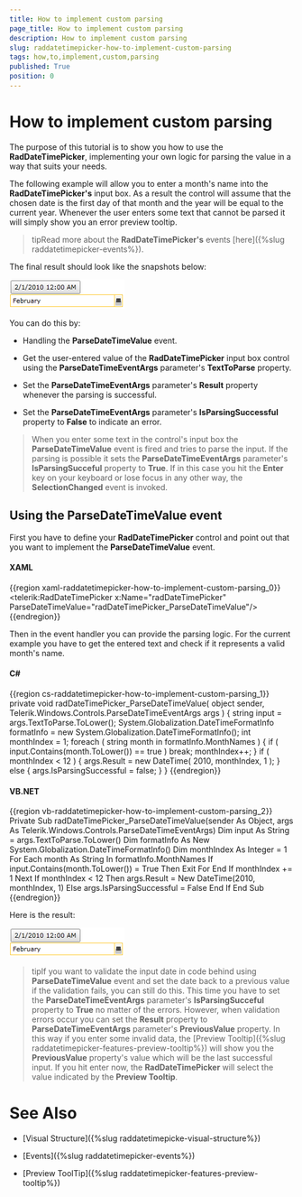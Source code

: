 ```yaml
---
title: How to implement custom parsing
page_title: How to implement custom parsing
description: How to implement custom parsing
slug: raddatetimepicker-how-to-implement-custom-parsing
tags: how,to,implement,custom,parsing
published: True
position: 0
---
```


# How to implement custom parsing

The purpose of this tutorial is to show you how to use the __RadDateTimePicker__, implementing your own logic for parsing the value in a way that suits your needs. 

The following example will allow you to enter a month's name into the __RadDateTimePicker's__ input box. As a result the control will assume that the chosen date is the first day of that month and the year will be equal to the current year. Whenever the user enters some text that cannot be parsed it will simply show you an error preview tooltip.

>tipRead more about the __RadDateTimePicker's__ events [here]({%slug raddatetimepicker-events%}).

The final result should look like the snapshots below:

![](images/dateTimePicker_how_to_implement_custom_parsing_010.png)

You can do this by: 

* Handling the __ParseDateTimeValue__ event.

* Get the user-entered value of the __RadDateTimePicker__ input box control using the __ParseDateTimeEventArgs__ parameter's __TextToParse__ property.

* Set the __ParseDateTimeEventArgs__ parameter's __Result__ property whenever the parsing is successful.

* Set the __ParseDateTimeEventArgs__ parameter's __IsParsingSuccessful__ property to __False__ to indicate an error.

>When you enter some text in the control's input box the __ParseDateTimeValue__ event is fired and tries to parse the input. If the parsing is possible it sets the __ParseDateTimeEventArgs__ parameter's __IsParsingSucceful__ property to __True__. If in this case you hit the __Enter__ key on your keyboard or lose focus in any other way, the __SelectionChanged__ event is invoked.

## Using the ParseDateTimeValue event

First you have to define your __RadDateTimePicker__ control and point out that you want to implement the __ParseDateTimeValue__ event.

#### __XAML__

{{region xaml-raddatetimepicker-how-to-implement-custom-parsing_0}}
	<telerik:RadDateTimePicker x:Name="radDateTimePicker" 
	                           ParseDateTimeValue="radDateTimePicker_ParseDateTimeValue"/>
{{endregion}}

Then in the event handler you can provide the parsing logic. For the current example you have to get the entered text and check if it represents a valid month's name.

#### __C#__

{{region cs-raddatetimepicker-how-to-implement-custom-parsing_1}}
	private void radDateTimePicker_ParseDateTimeValue( object sender, Telerik.Windows.Controls.ParseDateTimeEventArgs args )
	{
	    string input = args.TextToParse.ToLower();
	    System.Globalization.DateTimeFormatInfo formatInfo = new System.Globalization.DateTimeFormatInfo();
	    int monthIndex = 1;
	    foreach ( string month in formatInfo.MonthNames )
	    {
	        if ( input.Contains(month.ToLower()) == true )
	            break;
	        monthIndex++;
	    }
	    if ( monthIndex < 12 )
	    {
	        args.Result = new DateTime( 2010, monthIndex, 1 );
	    }
	    else
	    {
	        args.IsParsingSuccessful = false;
	    }
	}
{{endregion}}

#### __VB.NET__

{{region vb-raddatetimepicker-how-to-implement-custom-parsing_2}}
	Private Sub radDateTimePicker_ParseDateTimeValue(sender As Object, args As Telerik.Windows.Controls.ParseDateTimeEventArgs)
	 Dim input As String = args.TextToParse.ToLower()
	 Dim formatInfo As New System.Globalization.DateTimeFormatInfo()
	 Dim monthIndex As Integer = 1
	 For Each month As String In formatInfo.MonthNames
	  If input.Contains(month.ToLower()) = True Then
	   Exit For
	  End If
	  monthIndex += 1
	 Next
	 If monthIndex < 12 Then
	  args.Result = New DateTime(2010, monthIndex, 1)
	 Else
	  args.IsParsingSuccessful = False
	 End If
	End Sub
	{{endregion}}
	
Here is the result:

![](images/dateTimePicker_how_to_implement_custom_parsing_010.png)

>tipIf you want to validate the input date in code behind using __ParseDateTimeValue__ event and set the date back to a previous value if the validation fails, you can still do this. This time you have to set the __ParseDateTimeEventArgs__ parameter's __IsParsingSucceful__ property to __True__ no matter of the errors. However, when validation errors occur you can set the __Result__ property to __ParseDateTimeEventArgs__ parameter's __PreviousValue__ property. In this way if you enter some invalid data, the [Preview Tooltip]({%slug raddatetimepicker-features-preview-tooltip%}) will show you the __PreviousValue__ property's value which will be the last successful input. If you hit enter now, the __RadDateTimePicker__ will select the value indicated by the __Preview Tooltip__.

# See Also

 * [Visual Structure]({%slug raddatetimepicke-visual-structure%})

 * [Events]({%slug raddatetimepicker-events%})

 * [Preview ToolTip]({%slug raddatetimepicker-features-preview-tooltip%})
